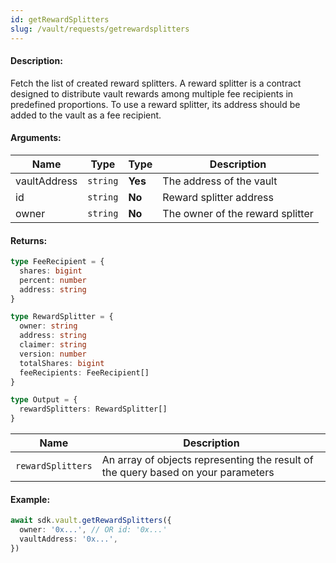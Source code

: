```yaml
---
id: getRewardSplitters
slug: /vault/requests/getrewardsplitters
---
```


#### Description:

Fetch the list of created reward splitters. A reward splitter is a contract designed to distribute vault rewards among multiple fee recipients in predefined proportions.
To use a reward splitter, its address should be added to the vault as a fee recipient.

#### Arguments:

| Name | Type     | Type    | Description                      |
|------|----------|---------|----------------------------------|
| vaultAddress | `string` | **Yes** | The address of the vault         |
| id | `string` | **No** | Reward splitter address          |
| owner | `string` | **No** | The owner of the reward splitter |

#### Returns:

```ts
type FeeRecipient = {
  shares: bigint
  percent: number
  address: string
}

type RewardSplitter = {
  owner: string
  address: string
  claimer: string
  version: number
  totalShares: bigint
  feeRecipients: FeeRecipient[]
}

type Output = {
  rewardSplitters: RewardSplitter[]
}
```

| Name              | Description |
|-------------------|-------------|
| `rewardSplitters` | An array of objects representing the result of the query based on your parameters |

#### Example:

```ts
await sdk.vault.getRewardSplitters({
  owner: '0x...', // OR id: '0x...'
  vaultAddress: '0x...',
})
```
